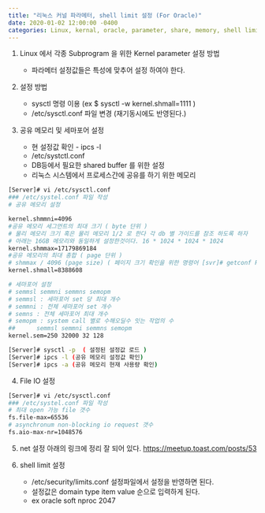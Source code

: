 ```yaml
---
title: "리눅스 커널 파라메터, shell limit 설정 (For Oracle)"
date: 2020-01-02 12:00:00 -0400
categories: Linux, kernal, oracle, parameter, share, memory, shell limit
---
```


1. Linux 에서 각종 Subprogram 을 위한 Kernel parameter 설정 방법
    - 파라메터 설정값들은 특성에 맞추어 설정 하여야 한다. 

2. 설정 방법
    - sysctl 명령 이용 (ex $ sysctl -w kernel.shmall=1111 ) 
    - /etc/sysctl.conf 파일 변경 (재기동시에도 반영된다.)

3. 공유 메모리 및 세마포어 설정
    - 현 설정값 확인 - ipcs -l
    - /etc/systctl.conf 
    - DB등에서 필요한 shared buffer 를 위한 설정
    - 리눅스 시스템에서 프로세스간에 공유를 하기 위한 메모리
```bash
[Server]# vi /etc/sysctl.conf
### /etc/systel.conf 파일 작성
# 공유 메모리 설정  

kernel.shmmni=4096
#공유 메모리 세그먼트의 최대 크기 ( byte 단위 ) 
# 물리 메모리 크기 혹은 물리 메모리 1/2 로 한다 각 db 별 가이드를 참조 하도록 하자 
# 아래는 16GB 메모리와 동일하게 설정한것이다. 16 * 1024 * 1024 * 1024 
kernel.shmmax=17179869184
#공유 메모리의 최대 총합 ( page 단위 )
# shmmax / 4096 (page size) ( 페이지 크기 확인을 위한 명령어 [svr]# getconf PAGESIZE )
kernel.shmall=8388608

# 세마포어 설정 
# semmsl semmni semmns semopm
# semmsl : 세마포어 set 당 최대 개수 
# semmni : 전체 세마포어 set 개수
# semns : 전체 세마포어 최대 개수
# semopm : system call 별로 수해오딜수 잇는 작업의 수
##      semmsl semmni semmns semopm
kernel.sem=250 32000 32 128

[Server]# sysctl -p  ( 설정된 설정값 로드 ) 
[Server]# ipcs -l (공유 메모리 설정값 확인)
[Server]# ipcs -a (공유 메모리 현재 사용량 확인)

```
4. File IO 설정
```bash
[Server]# vi /etc/sysctl.conf
### /etc/systel.conf 파일 작성
# 최대 open 가능 file 갯수
fs.file-max=65536
# asynchronum non-blocking io request 갯수
fs.aio-max-nr=1048576

```
5. net 설정
아래의 링크에 정리 잘 되어 있다. 
https://meetup.toast.com/posts/53

6. shell limit 설정
    - /etc/security/limits.conf 설정파일에서 설정을 반영하면 된다.
    - 설정값은 domain type item value 순으로 입력하게 된다.
    - ex      oracle soft nproc 2047 
